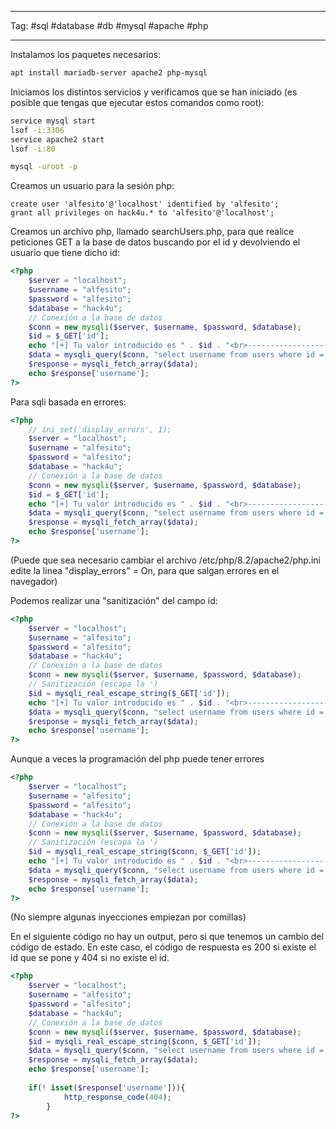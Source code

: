 ----------
Tag: #sql #database #db #mysql #apache #php

-----------
Instalamos los paquetes necesarios:
```bash
apt install mariadb-server apache2 php-mysql
```

Iniciamos los distintos servicios y verificamos que se han iniciado (es posible que tengas que ejecutar estos comandos como root):
```bash
service mysql start
lsof -i:3306
service apache2 start
lsof -i:80

mysql -uroot -p
```

Creamos un usuario para la sesión php:
```msql
create user 'alfesito'@'localhost' identified by 'alfesito';
grant all privileges on hack4u.* to 'alfesito'@'localhost';
```

Creamos un archivo php, llamado searchUsers.php, para que realice peticiones GET a la base de datos buscando por el id y devolviendo el usuario que tiene dicho id:
```php
<?php
	$server = "localhost";
	$username = "alfesito";
	$password = "alfesito";
	$database = "hack4u";
	// Conexión a la base de datos
	$conn = new mysqli($server, $username, $password, $database);
	$id = $_GET['id'];
	echo "[+] Tu valor introducido es " . $id . "<br>----------------------------------------<br>";
	$data = mysqli_query($conn, "select username from users where id = '$id'");
	$response = mysqli_fetch_array($data);
	echo $response['username'];
?>
```

Para sqli basada en errores:
```php
<?php
	// ini_set('display_errors', 1);
	$server = "localhost";
    $username = "alfesito";
    $password = "alfesito";
    $database = "hack4u";
    // Conexión a la base de datos
    $conn = new mysqli($server, $username, $password, $database);
    $id = $_GET['id'];
    echo "[+] Tu valor introducido es " . $id . "<br>----------------------------------------<br>";
    $data = mysqli_query($conn, "select username from users where id = '$id'") or die(mysqli_error($conn));
    $response = mysqli_fetch_array($data);
    echo $response['username'];
?>
```
(Puede que sea necesario cambiar el archivo /etc/php/8.2/apache2/php.ini edite la linea "display_errors" = On, para que salgan errores en el navegador)

Podemos realizar una "sanitización" del campo id:
```php
<?php
	$server = "localhost";
	$username = "alfesito";
	$password = "alfesito";
	$database = "hack4u";
	// Conexión a la base de datos
	$conn = new mysqli($server, $username, $password, $database);
	// Sanitización (escapa la ')
	$id = mysqli_real_escape_string($_GET['id']);
	echo "[+] Tu valor introducido es " . $id . "<br>----------------------------------------<br>";
	$data = mysqli_query($conn, "select username from users where id = '$id'");
	$response = mysqli_fetch_array($data);
	echo $response['username'];
?>
```

Aunque a veces la programación del php puede tener errores
```php
<?php
    $server = "localhost";
    $username = "alfesito";
    $password = "alfesito";
    $database = "hack4u";
    // Conexión a la base de datos
    $conn = new mysqli($server, $username, $password, $database);
    // Sanitización (escapa la ')
    $id = mysqli_real_escape_string($conn, $_GET['id']);
    echo "[+] Tu valor introducido es " . $id . "<br>----------------------------------------<br>";
	$data = mysqli_query($conn, "select username from users where id = '$id'");
    $response = mysqli_fetch_array($data);
    echo $response['username'];
?>
```

(No siempre algunas inyecciones empiezan por comillas)

En el siguiente código no hay un output, pero si que tenemos un cambio del código de estado. En este caso, el código de respuesta es 200 si existe el id que se pone y 404 si no existe el id.
```php
<?php
	$server = "localhost";
	$username = "alfesito";
	$password = "alfesito";
	$database = "hack4u";
	// Conexión a la base de datos
	$conn = new mysqli($server, $username, $password, $database);
	$id = mysqli_real_escape_string($conn, $_GET['id']);
	$data = mysqli_query($conn, "select username from users where id = $id");
	$response = mysqli_fetch_array($data);
	echo $response['username'];
	
	if(! isset($response['username'])){
			http_response_code(404);
        }
?>
```
